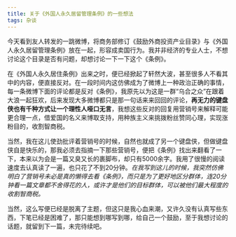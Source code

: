 ```yaml
---
title: 关于《外国人永久居留管理条例》的一些想法
tags: 杂谈
---
```


今天看到友人转发的一跳微博，将商务部修订《鼓励外商投资产业目录》与《外国人永久居留管理条例》放在一起，形容成卖国行为。我并非经济的专业人士，不想讨论这个目录是否有问题，却想讨论一下一下这个《条例》。

在《外国人永久居住条例》出来之时，便已经掀起了轩然大波，甚至很多人不看其中的内容，便直接反对。在一段时间内这仿佛成为了微博上一种政治正确的事情，每一条微博下面的评论都是反对《条例》，我原先以为这是一群“乌合之众”在跟着大浪一起狂欢，后来发现大多微博都只是那一句话来来回回的评论，**再无力的键盘侠也有千种方式让一个理性人哑口无言**，我想这些反对的回复用营销号来解释可能更合理一点，借爱国的名义来博取支持，用种族主义来挑拨粉丝赞同心理，实现涨粉目的，收割智商税。

当然，我在这儿使劲批评着营销号的时候，自然也就成了另一个键盘侠，但做键盘侠自是快乐的，那我必须去指摘一下那些营销号，便把《条例》找出来翻看了一下，本来以为会是一篇又臭又长的裹脚布，却只有5000余字。我用了很慢的阅读速度去认真读了一遍，也只花了不到20分钟。*在我写到这儿的时候，我突然仿佛明白了营销号未必是真的懒得去看《条例》，而只是为了更好地区分群体，连20分钟看一篇文章都不舍得花的人，或许才是他们的目标群体，可以被他们最大程度的收割智商税。*

当然，这么写便已经是脱离了主题，但这只是我心血来潮，又许久没有认真写些东西，下笔已经是困难了，那只能想到哪写到哪，给自己一个鼓励，至于我想讨论的话题，就留到下一篇，未完待续吧。



